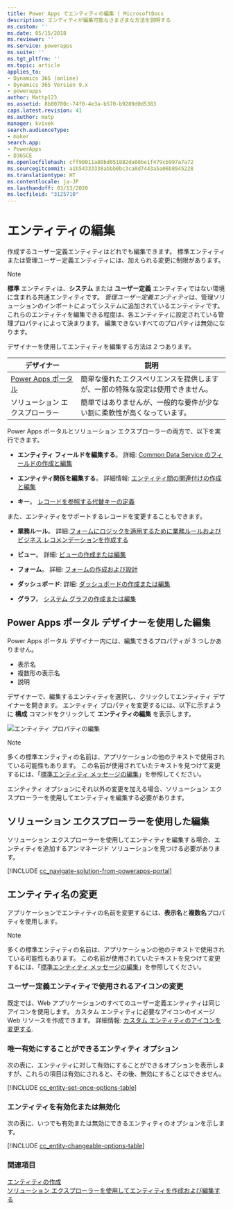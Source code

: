 ```yaml
---
title: Power Apps でエンティティの編集 | MicrosoftDocs
description: エンティティが編集可能なさまざまな方法を説明する
ms.custom: ''
ms.date: 05/15/2018
ms.reviewer: ''
ms.service: powerapps
ms.suite: ''
ms.tgt_pltfrm: ''
ms.topic: article
applies_to:
- Dynamics 365 (online)
- Dynamics 365 Version 9.x
- powerapps
author: Mattp123
ms.assetid: 8b00780c-74f0-4e3a-b570-b9289d0d5383
caps.latest.revision: 41
ms.author: matp
manager: kvivek
search.audienceType:
- maker
search.app:
- PowerApps
- D365CE
ms.openlocfilehash: cff90011a80bd051882da08be1f479cb997a7a72
ms.sourcegitcommit: a1b54333338abbb0bc3ca0d7443a5a06b8945228
ms.translationtype: HT
ms.contentlocale: ja-JP
ms.lasthandoff: 03/13/2020
ms.locfileid: "3125710"
---
```

# <a name="edit-an-entity"></a>エンティティの編集

作成するユーザー定義エンティティはどれでも編集できます。 標準エンティティまたは管理ユーザー定義エンティティには、加えられる変更に制限があります。  
  
> [!NOTE]
> **標準** エンティティは、**システム** または **ユーザー定義** エンティティではない環境に含まれる共通エンティティです。 *管理ユーザー定義エンティティ*は、管理ソリューションのインポートによってシステムに追加されているエンティティです。 これらのエンティティを編集できる程度は、各エンティティに設定されている管理プロパティによって決まります。 編集できないすべてのプロパティは無効になります。 

デザイナーを使用してエンティティを編集する方法は 2 つあります。

|デザイナー|説明|
|--|--|
|[Power Apps ポータル](https://make.powerapps.com/?utm_source=padocs&utm_medium=linkinadoc&utm_campaign=referralsfromdoc)|簡単な優れたエクスペリエンスを提供しますが、一部の特殊な設定は使用できません。|
|ソリューション エクスプローラー|簡単ではありませんが、一般的な要件が少ない割に柔軟性が高くなっています。|

Power Apps ポータルとソリューション エクスプローラーの両方で、以下を実行できます。

- **エンティティ フィールドを編集する**。 詳細: [Common Data Service のフィールドの作成と編集](create-edit-fields.md)
  
- **エンティティ関係を編集する**。 詳細情報: [エンティティ間の関連付けの作成と編集](create-edit-entity-relationships.md)

- **キー**。 [レコードを参照する代替キーの定義](define-alternate-keys-reference-records.md)
  
また、エンティティをサポートするレコードを変更することもできます。  

- **業務ルール**。 詳細:[フォームにロジックを適用するために業務ルールおよびビジネス レコメンデーションを作成する](../model-driven-apps/create-business-rules-recommendations-apply-logic-form.md)

- **ビュー**。 詳細: [ビューの作成または編集](../model-driven-apps/create-edit-views.md)
  
- **フォーム**。 詳細: [フォームの作成および設計](../model-driven-apps/create-design-forms.md)

- **ダッシュボード**:  詳細: [ダッシュボードの作成または編集](../model-driven-apps/create-edit-dashboards.md)

- **グラフ**。 [システム グラフの作成または編集](../model-driven-apps/create-edit-system-chart.md)

## <a name="edit-using-power-apps-portal-designer"></a>Power Apps ポータル デザイナーを使用した編集

Power Apps ポータル デザイナー内には、編集できるプロパティが 3 つしかありません。
 - 表示名
 - 複数形の表示名
 - 説明

デザイナーで、編集するエンティティを選択し、クリックしてエンティティ デザイナーを開きます。 エンティティ プロパティを変更するには、以下に示すように **構成** コマンドをクリックして **エンティティの編集** を表示します。

![エンティティ プロパティの編集](media/edit-entity-properties-powerapps-portal-designer.png)

> [!NOTE]
>  多くの標準エンティティの名前は、アプリケーションの他のテキストで使用されている可能性もあります。 この名前が使用されていたテキストを見つけて変更するには、「[標準エンティティ メッセージの編集](edit-system-entity-messages.md)」を参照してください。

エンティティ オプションにそれ以外の変更を加える場合、ソリューション エクスプローラーを使用してエンティティを編集する必要があります。

## <a name="edit-using-solution-explorer"></a>ソリューション エクスプローラーを使用した編集

ソリューション エクスプローラーを使用してエンティティを編集する場合、エンティティを追加するアンマネージド ソリューションを見つける必要があります。

[!INCLUDE [cc_navigate-solution-from-powerapps-portal](../../includes/cc_navigate-solution-from-powerapps-portal.md)]
  
<a name="BKMK_ChangeEntityName"></a> 
  
## <a name="change-the-name-of-an-entity"></a>エンティティ名の変更  

アプリケーションでエンティティの名前を変更するには、**表示名**と**複数名**プロパティを使用します。 

> [!NOTE]
>  多くの標準エンティティの名前は、アプリケーションの他のテキストで使用されている可能性もあります。 この名前が使用されていたテキストを見つけて変更するには、「[標準エンティティ メッセージの編集](edit-system-entity-messages.md)」を参照してください。
  
<a name="BKMK_ChangeEntityIcon"></a>   

###  <a name="change-the-icons-used-for-custom-entities"></a>ユーザー定義エンティティで使用されるアイコンの変更  

既定では、Web アプリケーションのすべてのユーザー定義エンティティは同じアイコンを使用します。 カスタム エンティティに必要なアイコンのイメージ Web リソースを作成できます。 詳細情報:  [カスタム エンティティのアイコンを変更する](../model-driven-apps/change-custom-entity-icons.md).  
  
<a name="BKMK_EnableOptions"></a>  
 
###  <a name="entity-options-that-can-only-be-enabled"></a>唯一有効にすることができるエンティティ オプション  

次の表に、エンティティに対して有効にすることができるオプションを表示しますが、これらの項目は有効にされると、その後、無効にすることはできません。  

[!INCLUDE [cc_entity-set-once-options-table](../../includes/cc_entity-set-once-options-table.md)] 
  
<a name="BKMK_EnableDisableOptions"></a>  
 
###  <a name="enable-or-disable-entity-options"></a>エンティティを有効化または無効化  

次の表に、いつでも有効または無効にできるエンティティのオプションを示します。  

[!INCLUDE [cc_entity-changeable-options-table](../../includes/cc_entity-changeable-options-table.md)] 

### <a name="see-also"></a>関連項目

[エンティティの作成](create-edit-entities.md)<br />
[ソリューション エクスプローラーを使用してエンティティを作成および編集する](create-edit-entities-solution-explorer.md)
